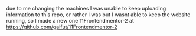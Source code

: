due to me changing the machines I was unable to keep uploading information to this repo, or rather I was but I wasnt able to keep the website running, so I made a new one 11Frontendmentor-2 at https://github.com/gaifut/11Frontendmentor-2
